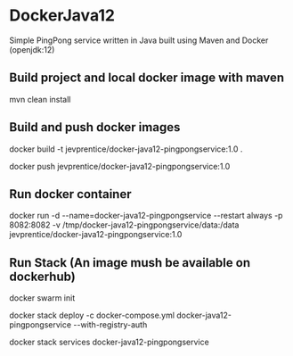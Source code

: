 # DockerJava12

Simple PingPong service written in Java built using Maven and Docker (openjdk:12)

## Build project and local docker image with maven
mvn clean install

## Build and push docker images
docker build -t jevprentice/docker-java12-pingpongservice:1.0 .

docker push jevprentice/docker-java12-pingpongservice:1.0

## Run docker container
docker run -d --name=docker-java12-pingpongservice --restart always -p 8082:8082 -v /tmp/docker-java12-pingpongservice/data:/data jevprentice/docker-java12-pingpongservice:1.0

## Run Stack (An image mush be available on dockerhub)
docker swarm init

docker stack deploy -c docker-compose.yml docker-java12-pingpongservice --with-registry-auth

docker stack services docker-java12-pingpongservice
